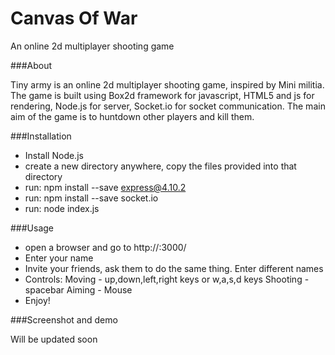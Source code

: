 # Canvas Of War
An online 2d multiplayer shooting game

###About

Tiny army is an online 2d multiplayer shooting game, inspired by Mini militia. The game is built using Box2d framework for javascript, HTML5 and js for rendering, Node.js for server, Socket.io for socket communication. The main aim of the game is to huntdown other players and kill them.

###Installation

- Install Node.js
- create a new directory anywhere, copy the files provided into that directory
- run: npm install --save express@4.10.2
- run: npm install --save socket.io
- run: node index.js

###Usage

- open a browser and go to http://<server-ip>:3000/
- Enter your name
- Invite your friends, ask them to do the same thing. Enter different names
- Controls: Moving   - up,down,left,right keys or w,a,s,d keys
			Shooting - spacebar
			Aiming   - Mouse
- Enjoy!

###Screenshot and demo

Will be updated soon